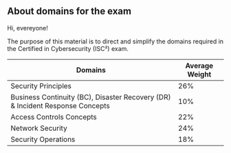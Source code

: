 ## About domains for the exam
Hi, evereyone!

The purpose of this material is to direct and simplify the domains required in the Certified in Cybersecurity (ISC²) exam. 

| Domains                                                 | Average Weight |
|----------------------------------------------------------|----------------|
| Security Principles                                      | 26%            |
| Business Continuity (BC), Disaster Recovery (DR) & Incident Response Concepts | 10%            |
| Access Controls Concepts                                 | 22%            |
| Network Security                                         | 24%            |
| Security Operations                                      | 18%            |
